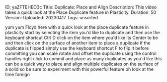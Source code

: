 ID: yaZFTEHEO3c
Title: Duplicate: Place and Align
Description: This video takes a quick look at the Place Duplicate feature in Plasticity.
Duration: 50
Version: 
Uploaded: 20230417
Tags: unsorted

yum yum
Floyd here with a quick look at the
place duplicate feature in plasticity
start by selecting the item you'd like
to duplicate and then use the keyboard
shortcut Ctrl D click on the item where
you'd like its Center to be and then
click on the surface of another item to
place a duplicate if the duplicate is
flipped simply use the keyboard shortcut
F to flip it before committing you can
scale rotate and offset the duplicate
using the control handles right click to
commit and place as many duplicates as
you'd like this can be a quick way to
place and align multiple duplicates on
the surface of a solid so be sure to
experiment with this powerful feature oh
look at the time
foreign
